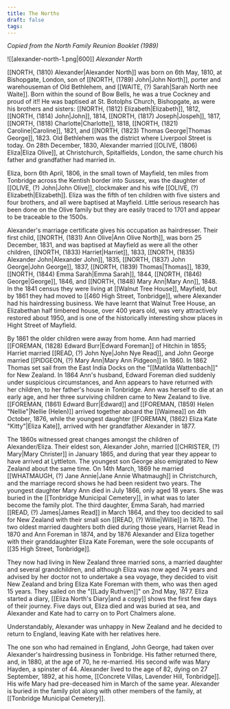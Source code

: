 ```yaml
---
title: The Norths
draft: false
tags:
---
```

*Copied from the North Family Reunion Booklet (1989)*

![[alexander-north-1.png|600]]
*Alexander North*

[[NORTH, (1810) Alexander|Alexander North]] was born on 6th May, 1810, at Bishopgate, London, son of [[NORTH, (1789) John|John North]], porter and warehouseman of Old Bethlehem, and [[WAITE, (?) Sarah|Sarah North nee Waite]]. Born within the sound of Bow Bells, he was a true Cockney and proud of it!! He was baptised at St. Botolphs Church, Bishopgate, as were his brothers and sisters: [[NORTH, (1812) Elizabeth|Elizabeth]], 1812, [[NORTH, (1814) John|John]], 1814, [[NORTH, (1817) Joseph|Jospeh]], 1817, [[NORTH, (1818) Charlotte|Charlotte]], 1818, [[NORTH, (1821) Caroline|Caroline]], 1821, and [[NORTH, (1823) Thomas George|Thomas George]], 1823. Old Bethlehem was the district where Liverpool Street is today. On 28th December, 1830, Alexander married [[OLIVE, (1806) Eliza|Eliza Olive]], at Christchurch, Spitalfields, London, the same church his father and grandfather had married in.

Eliza, born 6th April, 1806, in the small town of Mayfield, ten miles from Tonbridge across the Kentish border into Sussex, was the daughter of [[OLIVE, (?) John|John Olive]], clockmaker and his wife [[OLIVE, (?) Elizabeth|Elizabeth]]. Eliza was the fifth of ten children with five sisters and four brothers, and all were baptised at Mayfield. Little serious research has been done on the Olive family but they are easily traced to 1701 and appear to be traceable to the 1500s.

Alexander's marriage certificate gives his occupation as hairdresser. Their first child, [[NORTH, (1831) Ann Olive|Ann Olive North]], was born 25 December, 1831, and was baptised at Mayfield as were all the other children, [[NORTH, (1833) Harriet|Harriet]], 1833, [[NORTH, (1835) Alexander John|Alexander John]], 1835, [[NORTH, (1837) John George|John George]], 1837, [[NORTH, (1839) Thomas|Thomas]], 1839, [[NORTH, (1844) Emma Sarah|Emma Sarah]], 1844, [[NORTH, (1846) George|George]], 1846, and [[NORTH, (1848) Mary Ann|Mary Ann]], 1848. In the 1841 census they were living at [[Walnut Tree House]], Mayfield, but by 1861 they had moved to [[460 High Street, Tonbridge]], where Alexander had his hairdressing business. We have learnt that Walnut Tree House, an Elizabethan half timbered house, over 400 years old, was very attractively restored about 1950, and is one of the historically interesting show places in Hight Street of Mayfield.

By 1861 the older children were away from home. Ann had married [[FOREMAN, (1828) Edward Burr|Edward Foreman]] of Hitchin in 1855; Harriet married [[READ, (?) John Nye|John Nye Read]], and John George married [[PIDGEON, (?) Mary Ann|Mary Ann Pidgeon]] in 1860. In 1862 Thomas set sail from the East India Docks on the "[[Matilda Wattenbach]]" for New Zealand. In 1864 Ann's husband, Edward Foreman died suddenly under suspicious circumstances, and Ann appears to have returned with her children, to her father's house in Tonbridge. Ann was herself to die at an early age, and her three surviving children came to New Zealand to live. [[FOREMAN, (1861) Edward Burr|Edward]] and [[FOREMAN, (1859) Helen "Nellie"|Nellie (Helen)]] arrived together aboard the [[Waimea]] on 4th October, 1876, while the youngest daughter [[FOREMAN, (1862) Eliza Kate "Kitty"|Eliza Kate]], arrived with her grandfather Alexander in 1877.

The 1860s witnessed great changes amongst the children of Alexander/Eliza. Their eldest son, Alexander John, married [[CHRISTER, (?) Mary|Mary Christer]] in January 1865, and during that year they appear to have arrived at Lyttleton. The youngest son George also emigrated to New Zealand about the same time. On 14th March, 1869 he married [[WHATMAUGH, (?) Jane Annie|Jane Annie Whatmaugh]] in Christchurch, and the marriage record shows he had been resident two years. The youngest daughter Mary Ann died in July 1866, only aged 18 years. She was buried in the [[Tonbridge Municipal Cemetery]], in what was to later become the family plot. The third daughter, Emma Sarah, had married [[READ, (?) James|James Read]] in March 1864, and they too decided to sail for New Zealand with their small son [[READ, (?) Willie|Willie]] in 1870. The two oldest married daughters both died during those years, Harriet Read in 1870 and Ann Foreman in 1874, and by 1876 Alexander and Eliza together with their granddaughter Eliza Kate Foreman, were the sole occupants of [[35 High Street, Tonbridge]].

They now had living in New Zealand three married sons, a married daughter and several grandchildren, and although Eliza was now aged 74 years and advised by her doctor not to undertake a sea voyage, they decided to visit New Zealand and bring Eliza Kate Foreman with them, who was then aged 15 years. They sailed on the "[[Lady Ruthven]]" on 2nd May, 1877. Eliza started a diary, [[Eliza North's Diary|and a copy]] shows the first few days of their journey. Five days out, Eliza died and was buried at sea, and Alexander and Kate had to carry on to Port Chalmers alone.

Understandably, Alexander was unhappy in New Zealand and he decided to return to England, leaving Kate with her relatives here.

The one son who had remained in England, John George, had taken over Alexander's hairdressing business in Tonbridge. His father returned there, and, in 1880, at the age of 70, he re-married. His second wife was Mary Hayden, a spinster of 44. Alexander lived to the age of 82, dying on 27 September, 1892, at his home, [[Concrete Villas, Lavender Hill, Tonbridge]]. His wife Mary had pre-deceased him in March of the same year. Alexander is buried in the family plot along with other members of the family, at [[Tonbridge Municipal Cemetery]].